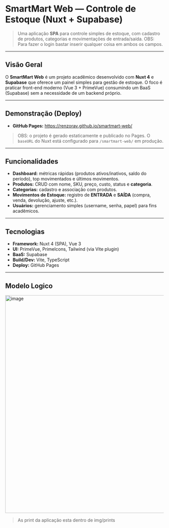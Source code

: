 # SmartMart Web — Controle de Estoque (Nuxt + Supabase)

> Uma aplicação **SPA** para controle simples de estoque, com cadastro de produtos, categorias e movimentações de entrada/saída.
> OBS: Para fazer o login bastar inserir qualquer coisa em ambos os campos.

---

## Visão Geral
O **SmartMart Web** é um projeto acadêmico desenvolvido com **Nuxt 4** e **Supabase** que oferece um painel simples para gestão de estoque. O foco é praticar front-end moderno (Vue 3 + PrimeVue) consumindo um BaaS (Supabase) sem a necessidade de um backend próprio.

---

## Demonstração (Deploy)
- **GitHub Pages:** https://renzorav.github.io/smartmart-web/

> OBS: o projeto é gerado estaticamente e publicado no Pages. O `baseURL` do Nuxt está configurado para `/smartmart-web/` em produção.

---

## Funcionalidades
- **Dashboard:** métricas rápidas (produtos ativos/inativos, saldo do período), top movimentados e últimos movimentos.
- **Produtos:** CRUD com nome, SKU, preço, custo, status e **categoria**.
- **Categorias:** cadastro e associação com produtos.
- **Movimentos de Estoque:** registro de **ENTRADA** e **SAÍDA** (compra, venda, devolução, ajuste, etc.).
- **Usuários:** gerenciamento simples (username, senha, papel) para fins acadêmicos.

---

## Tecnologias
- **Framework:** Nuxt 4 (SPA), Vue 3
- **UI:** PrimeVue, PrimeIcons, Tailwind (via Vite plugin)
- **BaaS:** Supabase 
- **Build/Dev:** Vite, TypeScript 
- **Deploy:** GitHub Pages

---

## Modelo Logico

<img width="1241" height="691" alt="image" src="https://github.com/user-attachments/assets/4bd750cd-c025-4051-aa5a-aa7a42c40881" />

> As print da aplicação esta dentro de img/prints

